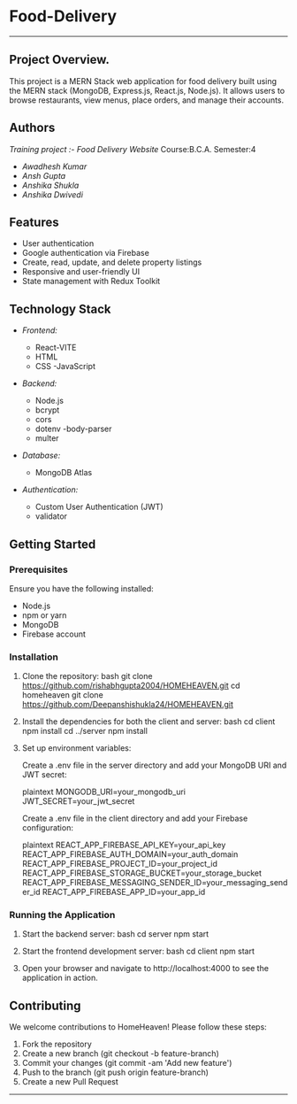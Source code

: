 # Food-Delivery

---

## Project Overview.
This project is a MERN Stack web application for food delivery built using the MERN stack (MongoDB, Express.js, React.js, Node.js). It allows users to browse restaurants, view menus, place orders, and manage their accounts.

## Authors
   *Training project :- Food Delivery Website*
   Course:B.C.A. Semester:4
- *Awadhesh Kumar*
- *Ansh Gupta*
- *Anshika Shukla*
- *Anshika Dwivedi*

## Features

- User authentication 
- Google authentication via Firebase
- Create, read, update, and delete property listings
- Responsive and user-friendly UI
- State management with Redux Toolkit

## Technology Stack

- *Frontend:*
  - React-VITE
  - HTML
  - CSS 
  -JavaScript
  

- *Backend:*
  - Node.js
  - bcrypt
  - cors
  - dotenv
  -body-parser
  - multer

- *Database:*
  - MongoDB Atlas

- *Authentication:*
  - Custom User Authentication (JWT)
  - validator
## Getting Started

### Prerequisites

Ensure you have the following installed:

- Node.js
- npm or yarn
- MongoDB
- Firebase account

### Installation

1. Clone the repository:
   bash
   git clone https://github.com/rishabhgupta2004/HOMEHEAVEN.git
   cd homeheaven
   git clone https://github.com/Deepanshishukla24/HOMEHEAVEN.git
   

2. Install the dependencies for both the client and server:
   bash
   cd client
   npm install
   cd ../server
   npm install
   

3. Set up environment variables:

   Create a .env file in the server directory and add your MongoDB URI and JWT secret:

   plaintext
   MONGODB_URI=your_mongodb_uri
   JWT_SECRET=your_jwt_secret
   

   Create a .env file in the client directory and add your Firebase configuration:

   plaintext
   REACT_APP_FIREBASE_API_KEY=your_api_key
   REACT_APP_FIREBASE_AUTH_DOMAIN=your_auth_domain
   REACT_APP_FIREBASE_PROJECT_ID=your_project_id
   REACT_APP_FIREBASE_STORAGE_BUCKET=your_storage_bucket
   REACT_APP_FIREBASE_MESSAGING_SENDER_ID=your_messaging_sender_id
   REACT_APP_FIREBASE_APP_ID=your_app_id
   

### Running the Application

1. Start the backend server:
   bash
   cd server
   npm start
   

2. Start the frontend development server:
   bash
   cd client
   npm start
   

3. Open your browser and navigate to http://localhost:4000 to see the application in action.

## Contributing

We welcome contributions to HomeHeaven! Please follow these steps:

1. Fork the repository
2. Create a new branch (git checkout -b feature-branch)
3. Commit your changes (git commit -am 'Add new feature')
4. Push to the branch (git push origin feature-branch)
5. Create a new Pull Request



---
